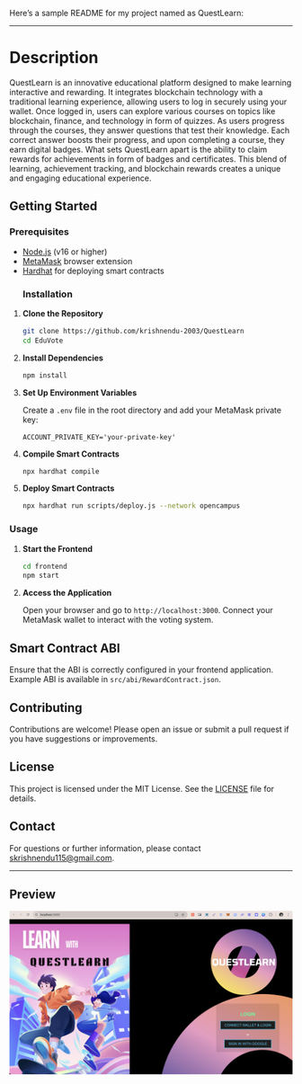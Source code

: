 Here’s a sample README for my project named as QuestLearn:

---

# Description

QuestLearn is an innovative educational platform designed to make learning interactive and rewarding. It integrates blockchain technology with a traditional learning experience, allowing users to log in securely using your wallet. Once logged in, users can explore various courses on topics like blockchain, finance, and technology in form of quizzes. As users progress through the courses, they answer questions that test their knowledge. Each correct answer boosts their progress, and upon completing a course, they earn digital badges. What sets QuestLearn apart is the ability to claim rewards for achievements in form of badges and certificates. This blend of learning, achievement tracking, and blockchain rewards creates a unique and engaging educational experience.

## Getting Started

### Prerequisites

- [Node.js](https://nodejs.org/) (v16 or higher)
- [MetaMask](https://metamask.io/) browser extension
- [Hardhat](https://hardhat.org/) for deploying smart contracts
  ### Installation

1. **Clone the Repository**

   ```bash
   git clone https://github.com/krishnendu-2003/QuestLearn
   cd EduVote
   ```
2. **Install Dependencies**

   ```bash
   npm install
   ```
3. **Set Up Environment Variables**

   Create a `.env` file in the root directory and add your MetaMask private key:

   ```env
   ACCOUNT_PRIVATE_KEY='your-private-key'
   ```

4. **Compile Smart Contracts**

   ```bash
   npx hardhat compile
   ```

5. **Deploy Smart Contracts**

   ```bash
   npx hardhat run scripts/deploy.js --network opencampus
   ```
   
### Usage

1. **Start the Frontend**

   ```bash
   cd frontend
   npm start
   ```

2. **Access the Application**

   Open your browser and go to `http://localhost:3000`. Connect your MetaMask wallet to interact with the voting system.

## Smart Contract ABI

Ensure that the ABI is correctly configured in your frontend application. Example ABI is available in `src/abi/RewardContract.json`.
## Contributing

Contributions are welcome! Please open an issue or submit a pull request if you have suggestions or improvements.

## License

This project is licensed under the MIT License. See the [LICENSE](LICENSE) file for details.

## Contact

For questions or further information, please contact [skrishnendu115@gmail.com](mailto:your-email@example.com).

---

## Preview 

![1st image](https://github.com/krishnendu-2003/QuestLearn/blob/main/1.png)